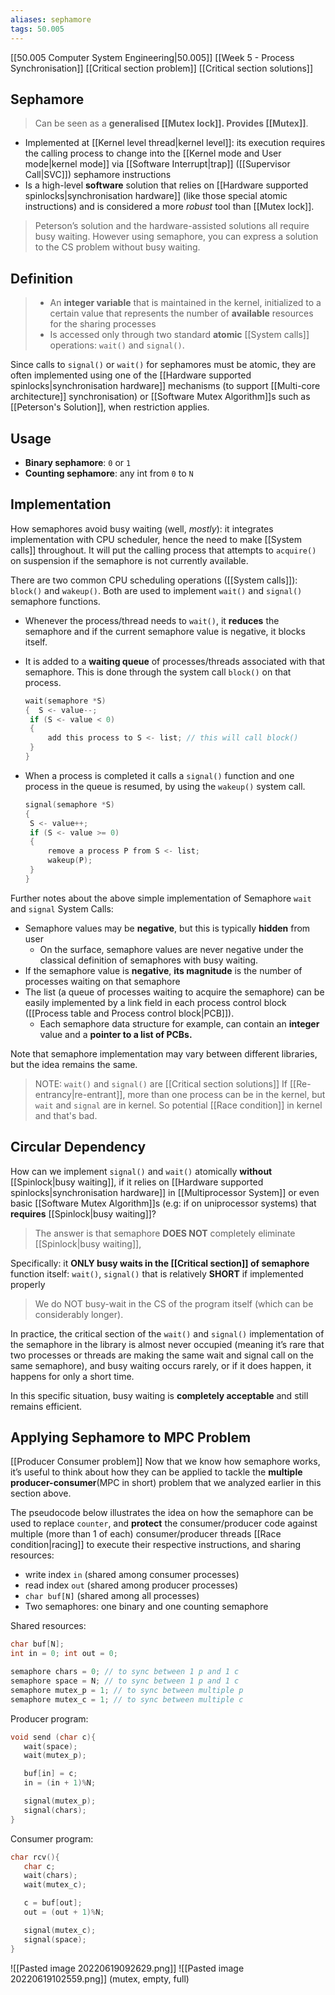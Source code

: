 ```yaml
---
aliases: sephamore
tags: 50.005
---
```

[[50.005 Computer System Engineering|50.005]]
[[Week 5 - Process Synchronisation]]
[[Critical section problem]]
[[Critical section solutions]]

## Sephamore
> Can be seen as a **generalised [[Mutex lock]]. Provides [[Mutex]]**.

- Implemented at [[Kernel level thread|kernel level]]: its execution requires the calling process to change into the [[Kernel mode and User mode|kernel mode]] via [[Software Interrupt|trap]] ([[Supervisor Call|SVC]]) sephamore instructions
- Is a high-level **software** solution that relies on [[Hardware supported spinlocks|synchronisation hardware]] (like those special atomic instructions) and is considered a more *robust* tool than [[Mutex lock]].

> Peterson’s solution and the hardware-assisted solutions all require busy waiting. However using semaphore, you can express a solution to the CS problem without busy waiting.

## Definition
> -   An **integer variable** that is maintained in the kernel, initialized to a certain value that represents the number of **available** resources for the sharing processes
> -   Is accessed only through two standard **atomic** [[System calls]] operations: `wait()` and `signal()`.

Since calls to `signal()` or `wait()` for sephamores must be atomic, they are often implemented using one of the [[Hardware supported spinlocks|synchronisation hardware]] mechanisms (to support [[Multi-core architecture]] synchronisation) or [[Software Mutex Algorithm]]s such as [[Peterson's Solution]], when restriction applies.

## Usage
- **Binary sephamore**: `0` or `1`
- **Counting sephamore**: any int from `0` to `N`

## Implementation
How semaphores avoid busy waiting (well, _mostly_): it integrates implementation with CPU scheduler, hence the need to make [[System calls]] throughout. It will put the calling process that attempts to `acquire()` on suspension if the semaphore is not currently available.

There are two common CPU scheduling operations ([[System calls]]): `block()` and `wakeup()`. Both are used to implement `wait()` and `signal()` semaphore functions.

-   Whenever the process/thread needs to `wait()`, it **reduces** the semaphore and if the current semaphore value is negative, it blocks itself.
-   It is added to a **waiting queue** of processes/threads associated with that semaphore. This is done through the system call `block()` on that process.
    
    ```c
    wait(semaphore *S)
    {  S <- value--;
     if (S <- value < 0)
     {
         add this process to S <- list; // this will call block() 
     }
    }
    ```
    
-   When a process is completed it calls a `signal()` function and one process in the queue is resumed, by using the `wakeup()` system call.
    
    ```c
    signal(semaphore *S)
    {
     S <- value++;
     if (S <- value >= 0)
     {
         remove a process P from S <- list;
         wakeup(P);
     }
    }
    ```
    

Further notes about the above simple implementation of Semaphore `wait` and `signal` System Calls:

-   Semaphore values may be **negative**, but this is typically **hidden** from user
    -   On the surface, semaphore values are never negative under the classical definition of semaphores with busy waiting.
-   If the semaphore value is **negative**, **its magnitude** is the number of processes waiting on that semaphore
-   The list (a queue of processes waiting to acquire the semaphore) can be easily implemented by a link field in each process control block ([[Process table and Process control block|PCB]]).
    -   Each semaphore data structure for example, can contain an **integer** value and a **pointer to a list of PCBs.**

Note that semaphore implementation may vary between different libraries, but the idea remains the same.

> NOTE: `wait()` and `signal()` are [[Critical section solutions]]
> If [[Re-entrancy|re-entrant]], more than one process can be in the kernel, but `wait` and `signal` are in kernel. So potential [[Race condition]] in kernel and that's bad.



## Circular Dependency
How can we implement `signal()` and `wait()` atomically **without** [[Spinlock|busy waiting]], if it relies on [[Hardware supported spinlocks|synchronisation hardware]] in [[Multiprocessor System]] or even basic [[Software Mutex Algorithm]]s (e.g: if on uniprocessor systems) that **requires** [[Spinlock|busy waiting]]?

> The answer is that semaphore **DOES NOT** completely eliminate [[Spinlock|busy waiting]],

Specifically: it **ONLY busy waits in the [[Critical section]] of semaphore** function itself: `wait()`, `signal()` that is relatively **SHORT** if implemented properly

> We do NOT busy-wait in the CS of the program itself (which can be considerably longer).

In practice, the critical section of the `wait()` and `signal()` implementation of the semaphore in the library is almost never occupied (meaning it’s rare that two processes or threads are making the same wait and signal call on the same semaphore), and busy waiting occurs rarely, or if it does happen, it happens for only a short time.

In this specific situation, busy waiting is **completely acceptable** and still remains efficient.

## Applying Sephamore to MPC Problem
[[Producer Consumer problem]]
Now that we know how semaphore works, it’s useful to think about how they can be applied to tackle the **multiple** **producer-consumer**(MPC in short) problem that we analyzed earlier in this section above.

The pseudocode below illustrates the idea on how the semaphore can be used to replace `counter`, and **protect** the consumer/producer code against multiple (more than 1 of each) consumer/producer threads [[Race condition|racing]] to execute their respective instructions, and sharing resources:

-   write index `in` (shared among consumer processes)
-   read index `out` (shared among producer processes)
-   `char buf[N]` (shared among all processes)
-   Two semaphores: one binary and one counting semaphore

Shared resources:

```c
char buf[N];
int in = 0; int out = 0;

semaphore chars = 0; // to sync between 1 p and 1 c
semaphore space = N; // to sync between 1 p and 1 c
semaphore mutex_p = 1; // to sync between multiple p
semaphore mutex_c = 1; // to sync between multiple c
```

Producer program:

```c
void send (char c){
   wait(space);
   wait(mutex_p);

   buf[in] = c;
   in = (in + 1)%N;

   signal(mutex_p);
   signal(chars);
}
```

Consumer program:

```c
char rcv(){
   char c;
   wait(chars);
   wait(mutex_c);

   c = buf[out];
   out = (out + 1)%N;

   signal(mutex_c);
   signal(space);
}
```

![[Pasted image 20220619092629.png]]
![[Pasted image 20220619102559.png]]
(mutex, empty, full)